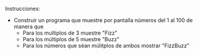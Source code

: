 ﻿Instrucciones:
 - Construir un programa que muestre por pantalla números del 1 al 100 de manera que
	- Para los multiplos de 3 muestre "Fizz"
	- Para los múltiplos de 5 muestre "Buzz"
	- Para los números que séan múlitplos de ambos mostrar "FizzBuzz"
